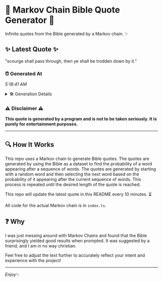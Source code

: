 # 📖 Markov Chain Bible Quote Generator 📖

Infinite quotes from the Bible generated by a Markov chain. ✨

## ✨ Latest Quote ✨
"scourge shall pass through, then ye shall be trodden down by it."

### ⏰ Generated At
*5:18:41 AM*

<details>
    <summary>🛠️ Generation Details</summary>
    <p>
        <strong>🌱 Seed:</strong> scourge<br>
        <strong>🔄 Iterations:</strong> 11<br>
        <strong>📜 Context History:</strong><br>[ scourge ]: shall<br>[ scourge, shall ]: pass<br>[ scourge, shall, pass ]: through,<br>[ scourge, shall, pass, through, ]: then<br>[ scourge, shall, pass, through,, then ]: ye<br>[ scourge, shall, pass, through,, then, ye ]: shall<br>[ shall, pass, through,, then, ye, shall ]: be<br>[ pass, through,, then, ye, shall, be ]: trodden<br>[ through,, then, ye, shall, be, trodden ]: down<br>[ then, ye, shall, be, trodden, down ]: by<br>[ ye, shall, be, trodden, down, by ]: it.<br>
    </p>
</details>

### ⚠️ Disclaimer ⚠️
**This quote is generated by a program and is not to be taken seriously. It is purely for entertainment purposes.**

---

## 🔍 How It Works

This repo uses a Markov chain to generate Bible quotes. The quotes are generated by using the Bible as a dataset to find the probability of a word appearing after a sequence of words. The quotes are generated by starting with a random word and then selecting the next word based on the probability of it appearing after the current sequence of words. This process is repeated until the desired length of the quote is reached.

This repo will update the latest quote in this README every 10 minutes. ⏳

All code for the actual Markov chain is in `index.ts`.

## ❓ Why

I was just messing around with Markov Chains and found that the Bible surprisingly yielded good results when prompted. 
It was suggested by a friend, and I am in no way christian.

Feel free to adjust the text further to accurately reflect your intent and experience with the project!

---

*Enjoy*✨
